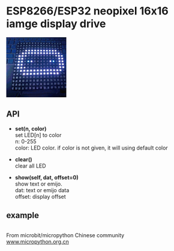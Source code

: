 # ESP8266/ESP32 neopixel 16x16 iamge display drive

![](16x16_img.gif)


## API

* **set(n, color)**  
set LED[n] to color  
n: 0-255  
color: LED color. if color is not given, it will using default color  

* **clear()**  
clear all LED  

* **show(self, dat, offset=0)**  
show text or emijo.  
dat:    text or emijo data  
offset: display offset  

## example


```

```

From microbit/micropython Chinese community  
www.micropython.org.cn
